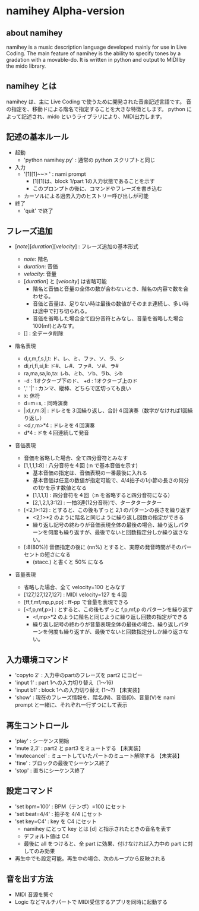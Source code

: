 
namihey Alpha-version
======================

about namihey
--------------

namihey is a music description language developed mainly for use in Live Coding.
The main feature of namihey is the ability to specify tones by a gradation with a movable-do.
It is written in python and output to MIDI by the mido library.



namihey とは
------------

namihey は、主に Live Coding で使うために開発された音楽記述言語です。
音の指定を、移動ドによる階名で指定することを大きな特徴とします。
python によって記述され、mido というライブラリにより、MIDI出力します。



記述の基本ルール
--------------

- 起動
    - 'python namihey.py'  : 通常の python スクリプトと同じ
- 入力
    - '[1][1]~~> ' : nami prompt
        - [1][1]は、block 1/part 1の入力状態であることを示す
        - このプロンプトの後に、コマンドやフレーズを書き込む
    - カーソルによる過去入力のヒストリー呼び出しが可能
- 終了
    - 'quit' で終了

フレーズ追加
-----------

- [*note*][*duration*][*velocity*] : フレーズ追加の基本形式
    - *note*: 階名
    - *duration*: 音価
    - *velocity*: 音量
    - [*duration*] と [*velocity*] は省略可能
        - 階名と音価と音量の全体の数が合わないとき、階名の内容で数を合わせる。
        - 音価と音量は、足りない時は最後の数値がそのまま連続し、多い時は途中で打ち切られる。
        - 音価を省略した場合全て四分音符とみなし、音量を省略した場合100(mf)とみなす。
    - [] : 全データ削除

- 階名表現
    - d,r,m,f,s,l,t: ド、レ、ミ、ファ、ソ、ラ、シ
    - di,ri,fi,si,li: ド#、レ#、ファ#、ソ#、ラ#
    - ra,ma,sa,lo,ta: レb、ミb、ソb、ラb、シb
    - -d : 1オクターブ下のド、 +d : 1オクターブ上のド
    - ',' '|' : カンマ、縦棒、どちらで区切っても良い
    - x: 休符
    - d=m=s, : 同時演奏
    - |:d,r,m:3| : ドレミを３回繰り返し、合計４回演奏（数字がなければ1回繰り返し）
    - <d,r,m>*4 : ドレミを４回演奏
    - d*4 : ドを４回連続して発音

- 音価表現
    - 音価を省略した場合、全て四分音符とみなす
    - [1,1,1,1:8] : 八分音符を４回 (:n で基本音価を示す)
        - 基本音価の指定は、音価表現の一番最後に入れる
        - 基本音価は任意の数値が指定可能で、4/4拍子の1小節の長さの何分の1かを示す数値となる
        - [1,1,1,1] : 四分音符を４回（:n を省略すると四分音符になる）
        - [2,1,2,1,3:12] : 一拍3連(12分音符)で、タータタータター
    - [<2,1>:12] : とすると、この後もずっと 2,1 のパターンの長さを繰り返す
        - <2,1>*2 のように階名と同じように繰り返し回数の指定ができる
        - 繰り返し記号の終わりが音価表現全体の最後の場合、繰り返しパターンを何度も繰り返すが、最後でないと回数指定分しか繰り返さない。
    - [:8(80%)] 音価指定の後に (nn%) とすると、実際の発音時間がそのパーセントの短さになる
        - (stacc.) と書くと 50% になる

- 音量表現
    - 省略した場合、全て velocity=100 とみなす
    - [127,127,127,127] : MIDI velocity=127 を４回
    - [ff,f,mf,mp,p,pp] : ff-pp で音量を表現できる
    - [<f,p,mf,p>] : とすると、この後もずっと f,p,mf,p のパターンを繰り返す
        - <f,mp>*2 のように階名と同じように繰り返し回数の指定ができる
        - 繰り返し記号の終わりが音量表現全体の最後の場合、繰り返しパターンを何度も繰り返すが、最後でないと回数指定分しか繰り返さない。

入力環境コマンド
----------------

- 'copyto 2' : 入力中のpartのフレーズを part2 にコピー
- 'input 1' : part 1への入力切り替え（1〜16)
- 'input b1' : block 1への入力切り替え (1〜?)     【未実装】
- 'show' : 現在のフレーズ情報を、階名(N)、音価(D)、音量(V)を nami prompt と一緒に、それぞれ一行ずつにして表示

再生コントロール
--------------

- 'play' : シーケンス開始
- 'mute 2,3' : part2 と part3 をミュートする        【未実装】
- 'mutecancel' : ミュートしていたパートのミュート解除する    【未実装】
- 'fine' : ブロックの最後でシーケンス終了
- 'stop' : 直ちにシーケンス終了

設定コマンド
-----------

- 'set bpm=100' : BPM（テンポ）=100 にセット
- 'set beat=4/4' : 拍子を 4/4 にセット
- 'set key=C4' : key を C4 にセット
    - namihey にとって key とは [d] と指示されたときの音名を表す
    - デフォルト値は C4
    - 最後に all をつけると、全 part に効果、付けなければ入力中の part に対してのみ効果
- 再生中でも設定可能。再生中の場合、次のループから反映される

音を出す方法
----------

- MIDI 音源を繋ぐ
- Logic などマルチパートで MIDI受信するアプリを同時に起動する

